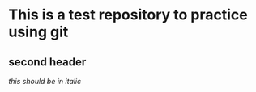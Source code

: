 This is a test repository to practice using git
===============================================

second header
-------------

_this should be in italic_
